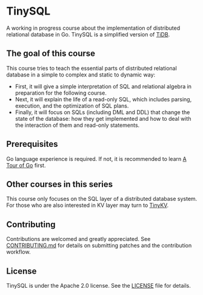 # TinySQL

A working in progress course about the implementation of distributed relational database in Go.
TinySQL is a simplified version of [TiDB](https://github.com/pingcap/tidb).

## The goal of this course

This course tries to teach the essential parts of distributed relational database in a simple to complex and
static to dynamic way:
- First, it will give a simple interpretation of SQL and relational algebra in preparation for the following course.
- Next, it will explain the life of a read-only SQL, which includes parsing, execution, and the optimization of SQL plans.
- Finally, it will focus on SQLs (including DML and DDL) that change the state of the database: how they get implemented
  and how to deal with the interaction of them and read-only statements.

## Prerequisites

Go language experience is required. If not, it is recommended to learn [A Tour of Go](https://tour.golang.org/) first.

## Other courses in this series

This course only focuses on the SQL layer of a distributed database system. For those who are also interested in KV layer may
turn to [TinyKV](https://github.com/pingcap-incubator/tinykv).  

## Contributing
Contributions are welcomed and greatly appreciated. See
[CONTRIBUTING.md](https://github.com/pingcap/community/blob/master/CONTRIBUTING.md)
for details on submitting patches and the contribution workflow.

## License
TinySQL is under the Apache 2.0 license. See the [LICENSE](./LICENSE) file for details.
